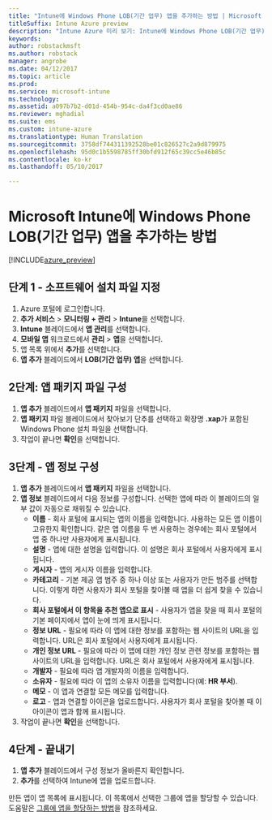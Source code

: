 ```yaml
---
title: "Intune에 Windows Phone LOB(기간 업무) 앱을 추가하는 방법 | Microsoft 문서"
titleSuffix: Intune Azure preview
description: "Intune Azure 미리 보기: Intune에 Windows Phone LOB(기간 업무) 앱을 추가하는 방법을 알아봅니다."
keywords: 
author: robstackmsft
ms.author: robstack
manager: angrobe
ms.date: 04/12/2017
ms.topic: article
ms.prod: 
ms.service: microsoft-intune
ms.technology: 
ms.assetid: a097b7b2-d01d-454b-954c-da4f3cd0ae86
ms.reviewer: mghadial
ms.suite: ems
ms.custom: intune-azure
ms.translationtype: Human Translation
ms.sourcegitcommit: 3758df744311392528be01c826527c2a9d879975
ms.openlocfilehash: 95d0c1b5598785ff30bfd912f65c39cc5e46b85c
ms.contentlocale: ko-kr
ms.lasthandoff: 05/10/2017

---
```


# <a name="how-to-add-windows-phone-line-of-business-lob-apps-to-microsoft-intune"></a>Microsoft Intune에 Windows Phone LOB(기간 업무) 앱을 추가하는 방법

[!INCLUDE[azure_preview](../includes/azure_preview.md)]


## <a name="step-1---specify-the-software-setup-file"></a>단계 1 - 소프트웨어 설치 파일 지정

1. Azure 포털에 로그인합니다.
2. **추가 서비스** > **모니터링 + 관리** > **Intune**을 선택합니다.
3. **Intune** 블레이드에서 **앱 관리**를 선택합니다.
4. **모바일 앱** 워크로드에서 **관리** > **앱**을 선택합니다.
5. 앱 목록 위에서 **추가**를 선택합니다.
6. **앱 추가** 블레이드에서 **LOB(기간 업무) 앱**을 선택합니다.

## <a name="step-2---configure-the-app-package-file"></a>2단계: 앱 패키지 파일 구성

1. **앱 추가** 블레이드에서 **앱 패키지** 파일을 선택합니다.
2. **앱 패키지** 파일 블레이드에서 찾아보기 단추를 선택하고 확장명 **.xap**가 포함된 Windows Phone 설치 파일을 선택합니다.
3. 작업이 끝나면 **확인**을 선택합니다.


## <a name="step-3---configure-app-information"></a>3단계 - 앱 정보 구성

1. **앱 추가** 블레이드에서 **앱 패키지** 파일을 선택합니다.
2. **앱 정보** 블레이드에서 다음 정보를 구성합니다. 선택한 앱에 따라 이 블레이드의 일부 값이 자동으로 채워질 수 있습니다.
    - **이름** - 회사 포털에 표시되는 앱의 이름을 입력합니다. 사용하는 모든 앱 이름이 고유한지 확인합니다. 같은 앱 이름을 두 번 사용하는 경우에는 회사 포털에서 앱 중 하나만 사용자에게 표시됩니다.
    - **설명** - 앱에 대한 설명을 입력합니다. 이 설명은 회사 포털에서 사용자에게 표시됩니다.
    - **게시자** - 앱의 게시자 이름을 입력합니다.
    - **카테고리** - 기본 제공 앱 범주 중 하나 이상 또는 사용자가 만든 범주를 선택합니다. 이렇게 하면 사용자가 회사 포털을 찾아볼 때 앱을 더 쉽게 찾을 수 있습니다.
    - **회사 포털에서 이 항목을 추천 앱으로 표시** - 사용자가 앱을 찾을 때 회사 포털의 기본 페이지에서 앱이 눈에 띄게 표시됩니다.
    - **정보 URL** - 필요에 따라 이 앱에 대한 정보를 포함하는 웹 사이트의 URL을 입력합니다. URL은 회사 포털에서 사용자에게 표시됩니다.
    - **개인 정보 URL** - 필요에 따라 이 앱에 대한 개인 정보 관련 정보를 포함하는 웹 사이트의 URL을 입력합니다. URL은 회사 포털에서 사용자에게 표시됩니다.
    - **개발자** - 필요에 따라 앱 개발자의 이름을 입력합니다.
    - **소유자** - 필요에 따라 이 앱의 소유자 이름을 입력합니다(예: **HR 부서**).
    - **메모** - 이 앱과 연결할 모든 메모를 입력합니다.
    - **로고** - 앱과 연결할 아이콘을 업로드합니다. 사용자가 회사 포털을 찾아볼 때 이 아이콘이 앱과 함께 표시됩니다.
3. 작업이 끝나면 **확인**을 선택합니다.

## <a name="step-4---finish-up"></a>4단계 - 끝내기

1. **앱 추가** 블레이드에서 구성 정보가 올바른지 확인합니다.
2. **추가**를 선택하여 Intune에 앱을 업로드합니다.

만든 앱이 앱 목록에 표시됩니다. 이 목록에서 선택한 그룹에 앱을 할당할 수 있습니다. 도움말은 [그룹에 앱을 할당하는 방법](deploy-apps.md)을 참조하세요.

